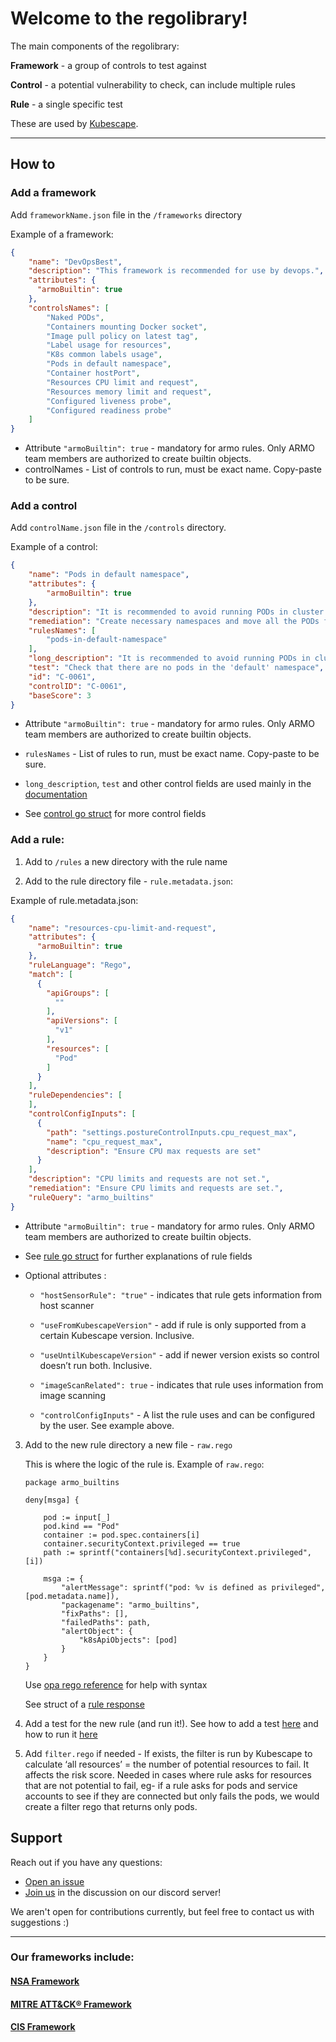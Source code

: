 # Welcome to the regolibrary!

The main components of the regolibrary:

**Framework** - a group of controls to test against

**Control** - a potential vulnerability to check, can include multiple rules

**Rule** - a single specific test

These are used by [Kubescape](https://github.com/kubescape/kubescape).

---


## **How to**

### **Add a framework** 

Add `frameworkName.json` file in the `/frameworks` directory

Example of a framework:
```json
{
    "name": "DevOpsBest",
    "description": "This framework is recommended for use by devops.",
    "attributes": {
      "armoBuiltin": true
    },
    "controlsNames": [
        "Naked PODs",
        "Containers mounting Docker socket",
        "Image pull policy on latest tag",
        "Label usage for resources",
        "K8s common labels usage",
        "Pods in default namespace",
        "Container hostPort",
        "Resources CPU limit and request",
        "Resources memory limit and request",
        "Configured liveness probe",
        "Configured readiness probe"
    ]
}
```
* Attribute `"armoBuiltin": true` - mandatory for armo rules. Only ARMO team members are authorized to create builtin objects.
* controlNames - List of controls to run, must be exact name. Copy-paste to be sure.

### **Add a control**

Add `controlName.json` file in the `/controls` directory.

Example of a control:
```json
{
    "name": "Pods in default namespace",
    "attributes": {
        "armoBuiltin": true
    },
    "description": "It is recommended to avoid running PODs in cluster without explicit namespace assignment. This control identifies all the PODs running in the default namespace.",
    "remediation": "Create necessary namespaces and move all the PODs from default namespace there.",
    "rulesNames": [
        "pods-in-default-namespace"
    ],
    "long_description": "It is recommended to avoid running PODs in cluster without explicit namespace assignment. This may lead to wrong capabilities and permissions assignment and potential compromises. This control identifies all the PODs running in the default namespace.",
    "test": "Check that there are no pods in the 'default' namespace",
    "id": "C-0061",
    "controlID": "C-0061",
    "baseScore": 3
}
```
* Attribute `"armoBuiltin": true` - mandatory for armo rules. Only ARMO team members are authorized to create builtin objects.
* `rulesNames` -  List of rules to run, must be exact name. Copy-paste to be sure.

* `long_description`, `test` and other control fields are used mainly in the [documentation](https://hub.armosec.io/docs)

* See [control go struct](https://github.com/kubescape/opa-utils/blob/master/reporthandling/datastructures.go#L56) for more control fields

### **Add a rule**:

1. Add to `/rules` a new directory with the rule name

2. Add to the rule directory file - `rule.metadata.json`:

Example of rule.metadata.json:
```json
{
    "name": "resources-cpu-limit-and-request",
    "attributes": {
      "armoBuiltin": true
    },
    "ruleLanguage": "Rego",
    "match": [
      {
        "apiGroups": [
          ""
        ],
        "apiVersions": [
          "v1"
        ],
        "resources": [
          "Pod"
        ]
      }
    ],
    "ruleDependencies": [
    ],
    "controlConfigInputs": [
      {
        "path": "settings.postureControlInputs.cpu_request_max",
        "name": "cpu_request_max",
        "description": "Ensure CPU max requests are set"
      }
    ],
    "description": "CPU limits and requests are not set.",
    "remediation": "Ensure CPU limits and requests are set.",
    "ruleQuery": "armo_builtins"
}
```
* Attribute `"armoBuiltin": true` - mandatory for armo rules. Only ARMO team members are authorized to create builtin objects.


* See [rule go struct](https://github.com/kubescape/opa-utils/blob/master/reporthandling/datastructures.go#L37) for further explanations of rule fields
* Optional attributes :
  * `"hostSensorRule": "true"` - indicates that rule gets information from host scanner

  * `"useFromKubescapeVersion"` - add if rule is only supported from a certain Kubescape version. Inclusive.

  * `"useUntilKubescapeVersion"` - add if newer version exists so control doesn’t run both. Inclusive. 

  * `"imageScanRelated": true` - indicates that rule uses information from image scanning

  * `"controlConfigInputs"` - A list the rule uses and can be configured by the user. See example above.


3. Add to the new rule directory a new file - `raw.rego`

    This is where the logic of the rule is. 
    Example of `raw.rego`:
    ```rego
    package armo_builtins

    deny[msga] {

        pod := input[_]
        pod.kind == "Pod"
        container := pod.spec.containers[i]
        container.securityContext.privileged == true
        path := sprintf("containers[%d].securityContext.privileged", [i])

        msga := {
            "alertMessage": sprintf("pod: %v is defined as privileged", [pod.metadata.name]),
            "packagename": "armo_builtins",
            "fixPaths": [],
            "failedPaths": path,
            "alertObject": {
                "k8sApiObjects": [pod]
            }
        }
    }
    ```
    Use [opa rego reference](https://www.openpolicyagent.org/docs/latest/policy-reference/) for help with syntax

    See struct of a [rule response](https://github.com/kubescape/opa-utils/blob/master/reporthandling/datastructuresv1.go#L23)


4. Add a test for the new rule (and run it!). See how to add a test [here](/rules-tests/README.md) and how to run it [here](/testrunner/README.md)

5. Add `filter.rego` if needed - If exists, the filter is run by Kubescape to calculate ‘all resources’ = the number of potential resources to fail. It affects the risk score. Needed in cases where rule asks for resources that are not potential to fail, eg- if a rule asks for pods and service accounts to see if they are connected but only fails the pods, we would create a filter rego that returns only pods.



## Support
Reach out if you have any questions:

* [Open an issue](https://github.com/kubescape/regolibrary/issues/new/choose)
* [Join us](https://discord.com/invite/WKZRaCtBxN) in the discussion on our discord server!

We aren't open for contributions currently, but feel free to contact us with suggestions :)

---

### Our frameworks include:
#### [NSA Framework](https://www.nsa.gov/Press-Room/News-Highlights/Article/Article/2716980/nsa-cisa-release-kubernetes-hardening-guidance/)

#### [MITRE ATT&CK® Framework](https://www.microsoft.com/security/blog/wp-content/uploads/2021/03/Matrix-1536x926.png)

#### [CIS Framework](https://workbench.cisecurity.org/benchmarks/8973)